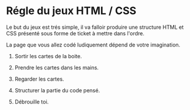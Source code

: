 # Régle du jeux HTML / CSS

Le but du jeux est trés simple, il va falloir produire une structure HTML et CSS présenté sous forme de ticket à mettre dans l'ordre. 

La page que vous allez codé ludiquement dépend de votre imagination.

1) Sortir les cartes de la boite.

2) Prendre les cartes dans les mains.

3) Regarder les cartes.

4) Structurer la partie du code pensé.

5) Débrouille toi.
